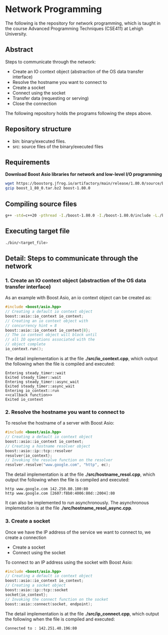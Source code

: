 # Network Programming

The following is the repository for network programming, which is taught in the course Advanced Programming Techniques (CSE411) at Lehigh University.

## Abstract

Steps to communicate through the network:
- Create an IO context object (abstraction of the OS data transfer interface)
- Resolve the hostname you want to connect to
- Create a socket
- Connect using the socket
- Transfer data (requesting or serving)
- Close the connection

The following repository holds the programs following the steps above.

## Repository structure

- bin: binary/executed files.
- src: source files of the binary/executed files

## Requirements

**Download Boost Asio libraries for network and low-level I/O programming**

```bash
wget https://boostorg.jfrog.io/artifactory/main/release/1.80.0/source/boost_1_80_0.tar.bz2
gzip boost_1_80_0.tar.bz2 boost-1.80.0
```

## Compiling source files

```bash
g++ -std=c++20 -pthread -I./boost-1.80.0 -I./boost-1.80.0/include -L./boost-1.80.0/lib -o ./bin/<target_file> ./src/<source_file> -lboost_thread
```

## Executing target file
```bash
./bin/<target_file>
```

## Detail: Steps to communicate through the network
### 1. Create an IO context object (abstraction of the OS data transfer interface)

As an example with Boost Asio, an io context object can be created as:

```c++
#include <boost/asio.hpp>
// Creating a default io context object
boost::asio::io_context io_context;
// Creating an io context object with
// concurrency hint = 8
boost::asio::io_context io_context{8};
// The io context object will block until
// all IO operations associated with the
// object complete
io_context.run();
```

The detail implementation is at the file **./src/io_context.cpp**, which output the following when the file is compiled and executed:

```
Entering steady_timer::wait
Exited steady_timer::wait
Entering steady_timer::async_wait
Exited steady_timer::async_wait
Entering io_context::run
<<callback function>>
Exited io_context
```

### 2. Resolve the hostname you want to connect to

To resolve the hostname of a server with Boost Asio:
```cpp
#include <boost/asio.hpp>
// Creating a default io context object
boost::asio::io_context io_context;
// Creating a hostname resolver object
boost::asio::ip::tcp::resolver
resolver{io_context};
// Invoking the resolve function on the resolver
resolver.resolve("www.google.com", "http", ec);
```

The detail implementation is at the file **./src/hostname_resol.cpp**, which output the following when the file is compiled and executed:

```
http www.google.com 142.250.80.100:80
http www.google.com [2607:f8b0:4006:80d::2004]:80
```

It can also be implemented to run asynchronously. The asynchronous implemetation is at the file **./src/hostname_resol_async.cpp**.

### 3. Create a socket

Once we have the IP address of the service we want to connect to, we create a connection
- Create a socket
- Connect using the socket

To connect to an IP address using the socket with Boost Asio:
```cpp
#include <boost/asio.hpp>
// Creating a default io context object
boost::asio::io_context io_context;
// Creating a socket object
boost::asio::ip::tcp::socket
socket{io_context};
// Invoking the connect function on the socket
boost::asio::connect(socket, endpoint);
```

The detail implementation is at the file **./src/ip_connect.cpp**, which output the following when the file is compiled and executed:

```
Connected to : 142.251.40.196:80
```
